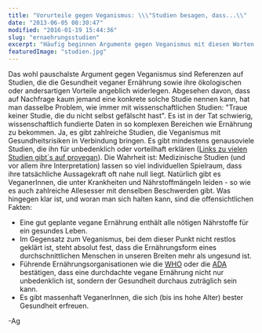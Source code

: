 ```yaml
---
title: "Vorurteile gegen Veganismus: \\\"Studien besagen, dass...\\"
date: "2013-06-05 08:30:47"
modified: "2016-01-19 15:44:36"
slug: "ernaehrungsstudien"
excerpt: "Häufig beginnen Argumente gegen Veganismus mit diesen Worten. Wie schwer wiegen sie tatsächlich?"
featuredImage: "studien.jpg"
---
```


Das wohl pauschalste Argument gegen Veganismus sind Referenzen auf Studien, die die Gesundheit veganer Ernährung sowie ihre ökologischen oder andersartigen Vorteile angeblich widerlegen. Abgesehen davon, dass auf Nachfrage kaum jemand eine konkrete solche Studie nennen kann, hat man dasselbe Problem, wie immer mit wissenschaftlichen Studien: "Traue keiner Studie, die du nicht selbst gefälscht hast". Es ist in der Tat schwierig, wissenschaftlich fundierte Daten in so komplexen Bereichen wie Ernährung zu bekommen. Ja, es gibt zahlreiche Studien, die Veganismus mit Gesundheitsrisiken in Verbindung bringen. Es gibt mindestens genausoviele Studien, die ihn für unbedenklich oder vorteilhaft erklären ([Links zu vielen Studien gibt´s auf provegan](http://www.provegan.info/de/studien/)). Die Wahrheit ist: Medizinische Studien (und vor allem ihre Interpretation) lassen so viel individuellen Spielraum, dass ihre tatsächliche Aussagekraft oft nahe null liegt. Natürlich gibt es VeganerInnen, die unter Krankheiten und Nährstoffmängeln leiden - so wie es auch zahlreiche Allesesser mit denselben Beschwerden gibt. Was hingegen klar ist, und woran man sich halten kann, sind die offensichtlichen Fakten:

*   Eine gut geplante vegane Ernährung enthält alle nötigen Nährstoffe für ein gesundes Leben.
*   Im Gegensatz zum Veganismus, bei dem dieser Punkt nicht restlos geklärt ist, steht absolut fest, dass die Ernährungsform eines durchschnittlichen Menschen in unseren Breiten mehr als ungesund ist.
*   Führende Ernährungsorganisationen wie die [WHO](http://www.who.int/en/) oder die [ADA](http://www.eatright.org/) bestätigen, dass eine durchdachte vegane Ernährung nicht nur unbedenklich ist, sondern der Gesundheit durchaus zuträglich sein kann.
*   Es gibt massenhaft VeganerInnen, die sich (bis ins hohe Alter) bester Gesundheit erfreuen.

\-Ag